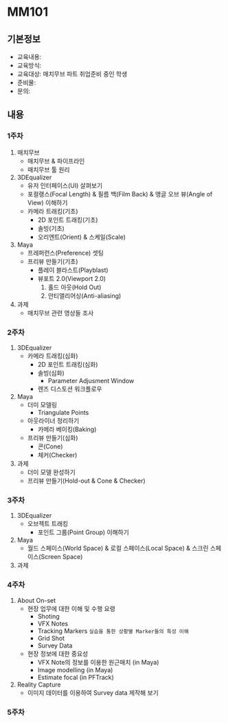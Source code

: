 # MM101

## 기본정보
- 교육내용:
- 교육방식:
- 교육대상: 매치무브 파트 취업준비 중인 학생
- 준비물:
- 문의:

## 내용

### 1주차
1. 매치무브
    - 매치무브 & 파이프라인
    - 매치무브 툴 원리
1. 3DEqualizer
    - 유저 인터페이스(UI) 살펴보기
    - 포컬랭스(Focal Length) & 필름 백(Film Back) & 앵글 오브 뷰(Angle of View) 이해하기
    - 카메라 트래킹(기초)
        - 2D 포인트 트래킹(기초)
        - 솔빙(기초)
        - 오리엔트(Orient) & 스케일(Scale)
1. Maya
    - 프레퍼런스(Preference) 셋팅
    - 프리뷰 만들기(기초)
        - 플레이 블라스트(Playblast)
        - 뷰포트 2.0(Viewport 2.0)
            1. 홀드 아웃(Hold Out)
            1. 안티앨리어싱(Anti-aliasing)
1. 과제
    - 매치무브 관련 영상들 조사

### 2주차
1. 3DEqualizer
    - 카메라 트래킹(심화)
        - 2D 포인트 트래킹(심화)
        - 솔빙(심화)
            - Parameter Adjusment Window
        - 렌즈 디스토션 워크플로우
1. Maya
    - 더미 모델링
        - Triangulate Points
    - 아웃라이너 정리하기
        - 카메라 베이킹(Baking)
    - 프리뷰 만들기(심화)
        - 콘(Cone)
        - 체커(Checker)
1. 과제
    - 더미 모델 완성하기
    - 프리뷰 만들기(Hold-out & Cone & Checker)

### 3주차
1. 3DEqualizer
    - 오브젝트 트래킹
        - 포인트 그룹(Point Group) 이해하기
1. Maya
    - 월드 스페이스(World Space) & 로컬 스페이스(Local Space) & 스크린 스페이스(Screen Space) 
1. 과제


### 4주차
1. About On-set
    - 현장 업무에 대한 이해 및 수행 요령
        - Shoting
        - VFX Notes
        - Tracking Markers
        ```실습을 통한 상황별 Marker들의 특성 이해```
        - Grid Shot
        - Survey Data
    - 현장 정보에 대한 중요성
        - VFX Note의 정보를 이용한 원근매치 (in Maya)
        - Image modelling (in Maya)
        - Estimate focal (in PFTrack)
2. Reality Capture
      - 이미지 데이터를 이용하여 Survey data 제작해 보기
      
### 5주차
